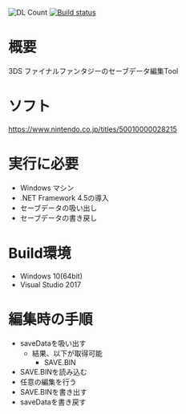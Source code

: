 ![DL Count](https://img.shields.io/github/downloads/turtle-insect/FF1/total.svg)
[![Build status](https://ci.appveyor.com/api/projects/status/1k21y30scaimi97w?svg=true)](https://ci.appveyor.com/project/turtle-insect/ff1)

# 概要
3DS ファイナルファンタジーのセーブデータ編集Tool

# ソフト
https://www.nintendo.co.jp/titles/50010000028215

# 実行に必要
* Windows マシン
* .NET Framework 4.5の導入
* セーブデータの吸い出し
* セーブデータの書き戻し

# Build環境
* Windows 10(64bit)
* Visual Studio 2017

# 編集時の手順
* saveDataを吸い出す
   * 結果、以下が取得可能
      * SAVE.BIN
* SAVE.BINを読み込む
* 任意の編集を行う
* SAVE.BINを書き出す
* saveDataを書き戻す
